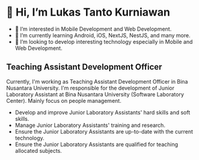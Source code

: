 # 👋 Hi, I’m Lukas Tanto Kurniawan
- 👀 I’m interested in Mobile Development and Web Development.
- 🌱 I’m currently learning Android, iOS, NextJS, NestJS, and many more.
- 💞️ I’m looking to develop interesting technology especially in Mobile and Web Development.

## Teaching Assistant Development Officer
Currently, I'm working as Teaching Assistant Development Officer in Bina Nusantara University.
I'm responsible for the development of Junior Laboratory Assistant at Bina Nusantara University (Software Laboratory Center). Mainly focus on people management.
- Develop and improve Junior Laboratory Assistants' hard skills and soft skills.
- Manage Junior Laboratory Assistants' training and research.
- Ensure the Junior Laboratory Assistants are up-to-date with the current technology.
- Ensure the Junior Laboratory Assistants are qualified for teaching allocated subjects.
